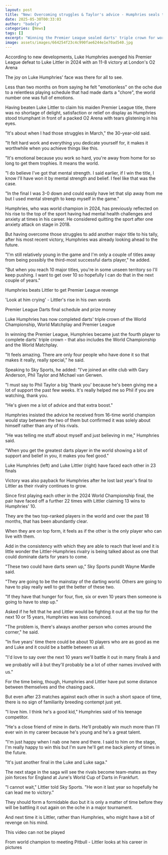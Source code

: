 ```yaml
---
layout: post
title: "New: Overcoming struggles & Taylor's advice - Humphries seals triple crown"
date: 2025-05-30T00:33:03
author: "badely"
categories: [News]
tags: []
excerpt: "Winning the Premier League sealed darts' triple crown for world number one Luke Humphries but he has needed to overcome personal struggles and has had"
image: assets/images/664254f23c4c990fae6244e1e70ad540.jpg
---
```


According to new developments, Luke Humphries avenged his Premier League defeat to Luke Littler in 2024 with an 11-8 victory at London's O2 Arena

The joy on Luke Humphries' face was there for all to see.

Less than two months on from saying he felt "emotionless" on the oche due to a relentless playing schedule that had made darts a "chore", the world number one was full of emotions.

Having beaten Luke Littler to claim his maiden Premier League title, there was no shortage of delight, satisfaction or relief on display as Humphries stood triumphant in front of a packed O2 Arena with tears glistening in his eyes.

"It's about when I had those struggles in March," the 30-year-old said.

"It felt hard work and everything you dedicate yourself for, it makes it worthwhile when you achieve things like this.

"It's emotional because you work so hard, you're away from home for so long to get them trophies. It means the world.

"I do believe I've got that mental strength. I said earlier, if I win the title, I know I'll have won it by mental strength and belief. I feel like that was the case.

"In the final I was 3-0 down and could easily have let that slip away from me but I used mental strength to keep myself in the game."

Humphries, who was world champion in 2024, has previously reflected on his rise to the top of the sport having had mental health challenges and anxiety at times in his career. He considered quitting the sport after one anxiety attack on stage in 2018.

But having overcome those struggles to add another major title to his tally, after his most recent victory, Humphries was already looking ahead to the future.

"I'm still relatively young in the game and I'm only a couple of titles away from being possibly the third-most successful darts player," he added.

"But when you reach 10 major titles, you're in some unseen territory so I'll keep pushing. I want to get over 10 so hopefully I can do that in the next couple of years."

Humphries beats Littler to get Premier League revenge

'Look at him crying' - Littler's rise in his own words

Premier League Darts final schedule and prize money

Luke Humphries has now completed darts' triple crown of the World Championship, World Matchplay and Premier League

In winning the Premier League, Humphries became just the fourth player to complete darts' triple crown - that also includes the World Championship and the World Matchplay.

"It feels amazing. There are only four people who have done it so that makes it really, really special," he said.

Speaking to Sky Sports, he added: "I've joined an elite club with Gary Anderson, Phil Taylor and Michael van Gerwen.

"I must say to Phil Taylor a big 'thank you' because he's been giving me a lot of support the past few weeks. It's really helped me so Phil if you are watching, thank you.

"He's given me a lot of advice and that extra boost."

Humphries insisted the advice he received from 16-time world champion would stay between the two of them but confirmed it was solely about himself rather than any of his rivals.

"He was telling me stuff about myself and just believing in me," Humphries said.

"When you get the greatest darts player in the world showing a bit of support and belief in you, it makes you feel good."

Luke Humphries (left) and Luke Littler (right) have faced each other in 23 finals

Victory was also payback for Humphries after he lost last year's final to Littler as their rivalry continues to grow.

Since first playing each other in the 2024 World Championship final, the pair have faced off a further 22 times with Littler claiming 13 wins to Humphries' 10.

They are the two top-ranked players in the world and over the past 18 months, that has been abundantly clear.

When they are on top form, it feels as if the other is the only player who can live with them.

Add in the consistency with which they are able to reach that level and it is little wonder the Littler-Humphries rivalry is being talked about as one that could dominate darts for years to come.

"These two could have darts sewn up," Sky Sports pundit Wayne Mardle said.

"They are going to be the mainstay of the darting world. Others are going to have to play really well to get the better of these two.

"If they have that hunger for four, five, six or even 10 years then someone is going to have to step up."

Asked if he felt that he and Littler would be fighting it out at the top for the next 10 or 15 years, Humphries was less convinced.

"The problem is, there's always another person who comes around the corner," he said.

"In five years' time there could be about 10 players who are as good as me and Luke and it could be a battle between us all.

"I'd love to say over the next 10 years we'll battle it out in many finals â and we probably will â but they'll probably be a lot of other names involved with us."

For the time being, though, Humphries and Littler have put some distance between themselves and the chasing pack.

But even after 23 matches against each other in such a short space of time, there is no sign of familiarity breeding contempt just yet.

"I love him. I think he's a good kid," Humphries said of his teenage competitor.

"He's a close friend of mine in darts. He'll probably win much more than I'll ever win in my career because he's young and he's a great talent.

"I'm just happy when I nab one here and there. I said to him on the stage, I'm really happy to win this but I'm sure he'll get me back plenty of times in the future.

"It's just another final in the Luke and Luke saga."

The next stage in the saga will see the rivals become team-mates as they join forces for England at June's World Cup of Darts in Frankfurt.

"I cannot wait," Littler told Sky Sports. "He won it last year so hopefully he can lead me to victory."

They should form a formidable duo but it is only a matter of time before they will be battling it out again on the oche in a major tournament.

And next time it is Littler, rather than Humphries, who might have a bit of revenge on his mind.

This video can not be played

From world champion to meeting Pitbull - Littler looks at his career in pictures

